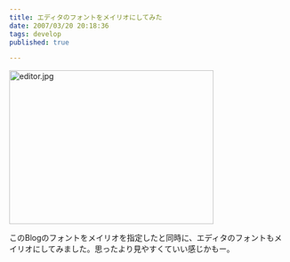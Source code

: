 ```yaml
---
title: エディタのフォントをメイリオにしてみた
date: 2007/03/20 20:18:36
tags: develop
published: true

---
```


<a href="http://blog.katsuma.tv/images/editor.jpg"><img alt="editor.jpg" src="http://blog.katsuma.tv/images/editor-thumb.jpg" width="367" height="277" /></a>

このBlogのフォントをメイリオを指定したと同時に、エディタのフォントもメイリオにしてみました。思ったより見やすくていい感じかもー。


